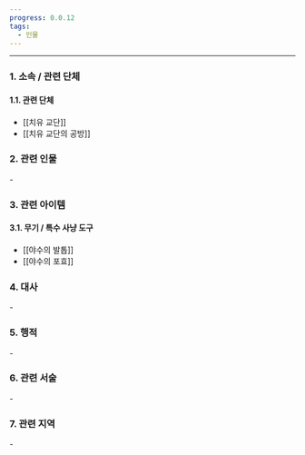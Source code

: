```yaml
---
progress: 0.0.12
tags:
  - 인물
---
```

---
### 1. 소속 / 관련 단체
#### 1.1. 관련 단체 
- [[치유 교단]]
- [[치유 교단의 공방]]

### 2. 관련 인물
\-

### 3. 관련 아이템
#### 3.1. 무기 / 특수 사냥 도구
- [[야수의 발톱]]
- [[야수의 포효]]

### 4. 대사
\-
### 5. 행적
\-
### 6. 관련 서술
\-
### 7. 관련 지역
\-